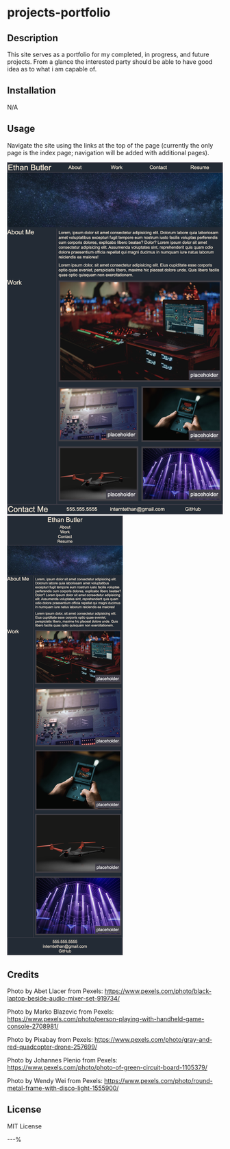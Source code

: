 # projects-portfolio

## Description

This site serves as a portfolio for my completed, in progress, and future projects. From a glance the interested party should be able to have good idea as to what i am capable of. 

## Installation

N/A

## Usage

Navigate the site using the links at the top of the page (currently the only page is the index page; navigation will be added with additional pages).

![webpage screenshot](/assets/images/projects-portfolioScreenshotFull.png)
![webpage screenshot](/assets/images/projects-portfolioScreenshotMobile.png)

## Credits
Photo by Abet Llacer from Pexels: https://www.pexels.com/photo/black-laptop-beside-audio-mixer-set-919734/

Photo by Marko Blazevic from Pexels: https://www.pexels.com/photo/person-playing-with-handheld-game-console-2708981/

Photo by Pixabay from Pexels: https://www.pexels.com/photo/gray-and-red-quadcopter-drone-257699/

Photo by Johannes Plenio from Pexels: https://www.pexels.com/photo/photo-of-green-circuit-board-1105379/

Photo by Wendy Wei from Pexels: https://www.pexels.com/photo/round-metal-frame-with-disco-light-1555900/

## License

MIT License

---%                                                                       
